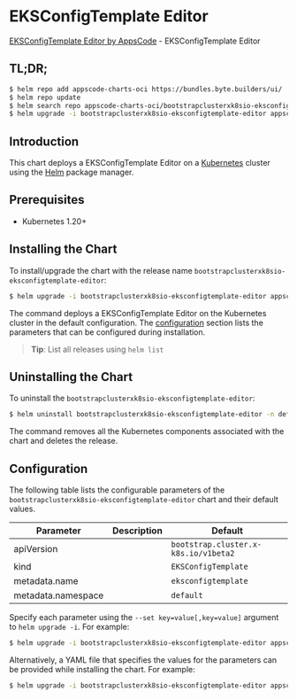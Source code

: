 # EKSConfigTemplate Editor

[EKSConfigTemplate Editor by AppsCode](https://byte.builders) - EKSConfigTemplate Editor

## TL;DR;

```bash
$ helm repo add appscode-charts-oci https://bundles.byte.builders/ui/
$ helm repo update
$ helm search repo appscode-charts-oci/bootstrapclusterxk8sio-eksconfigtemplate-editor --version=v0.5.0
$ helm upgrade -i bootstrapclusterxk8sio-eksconfigtemplate-editor appscode-charts-oci/bootstrapclusterxk8sio-eksconfigtemplate-editor -n default --create-namespace --version=v0.5.0
```

## Introduction

This chart deploys a EKSConfigTemplate Editor on a [Kubernetes](http://kubernetes.io) cluster using the [Helm](https://helm.sh) package manager.

## Prerequisites

- Kubernetes 1.20+

## Installing the Chart

To install/upgrade the chart with the release name `bootstrapclusterxk8sio-eksconfigtemplate-editor`:

```bash
$ helm upgrade -i bootstrapclusterxk8sio-eksconfigtemplate-editor appscode-charts-oci/bootstrapclusterxk8sio-eksconfigtemplate-editor -n default --create-namespace --version=v0.5.0
```

The command deploys a EKSConfigTemplate Editor on the Kubernetes cluster in the default configuration. The [configuration](#configuration) section lists the parameters that can be configured during installation.

> **Tip**: List all releases using `helm list`

## Uninstalling the Chart

To uninstall the `bootstrapclusterxk8sio-eksconfigtemplate-editor`:

```bash
$ helm uninstall bootstrapclusterxk8sio-eksconfigtemplate-editor -n default
```

The command removes all the Kubernetes components associated with the chart and deletes the release.

## Configuration

The following table lists the configurable parameters of the `bootstrapclusterxk8sio-eksconfigtemplate-editor` chart and their default values.

|     Parameter      | Description |                     Default                     |
|--------------------|-------------|-------------------------------------------------|
| apiVersion         |             | <code>bootstrap.cluster.x-k8s.io/v1beta2</code> |
| kind               |             | <code>EKSConfigTemplate</code>                  |
| metadata.name      |             | <code>eksconfigtemplate</code>                  |
| metadata.namespace |             | <code>default</code>                            |


Specify each parameter using the `--set key=value[,key=value]` argument to `helm upgrade -i`. For example:

```bash
$ helm upgrade -i bootstrapclusterxk8sio-eksconfigtemplate-editor appscode-charts-oci/bootstrapclusterxk8sio-eksconfigtemplate-editor -n default --create-namespace --version=v0.5.0 --set apiVersion=bootstrap.cluster.x-k8s.io/v1beta2
```

Alternatively, a YAML file that specifies the values for the parameters can be provided while
installing the chart. For example:

```bash
$ helm upgrade -i bootstrapclusterxk8sio-eksconfigtemplate-editor appscode-charts-oci/bootstrapclusterxk8sio-eksconfigtemplate-editor -n default --create-namespace --version=v0.5.0 --values values.yaml
```
